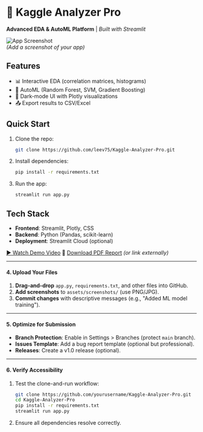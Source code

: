 # 🚀 Kaggle Analyzer Pro
**Advanced EDA & AutoML Platform** | *Built with Streamlit*

![App Screenshot](assets/screenshots/)  
*(Add a screenshot of your app)*

## Features
- 📊 Interactive EDA (correlation matrices, histograms)
- 🤖 AutoML (Random Forest, SVM, Gradient Boosting)
- 🎨 Dark-mode UI with Plotly visualizations
- 📤 Export results to CSV/Excel

## Quick Start
1. Clone the repo:
   ```bash
   git clone https://github.com/leev75/Kaggle-Analyzer-Pro.git
   ```
2. Install dependencies:
   ```bash
   pip install -r requirements.txt
   ```
3. Run the app:
   ```bash
   streamlit run app.py
   ```

## Tech Stack
- **Frontend**: Streamlit, Plotly, CSS
- **Backend**: Python (Pandas, scikit-learn)
- **Deployment**: Streamlit Cloud (optional)

[▶️ Watch Demo Video]([[https://youtube.com/your-demo-link](https://youtu.be/vKPddb5oJWE](https://youtu.be/vKPddb5oJWE)))  
📄 [Download PDF Report](report/report.pdf) *(or link externally)*


---

#### **4. Upload Your Files**
1. **Drag-and-drop** `app.py`, `requirements.txt`, and other files into GitHub.
2. **Add screenshots** to `assets/screenshots/` (use PNG/JPG).
3. **Commit changes** with descriptive messages (e.g., "Added ML model training").

---

#### **5. Optimize for Submission**
- **Branch Protection**: Enable in Settings > Branches (protect `main` branch).
- **Issues Template**: Add a bug report template (optional but professional).
- **Releases**: Create a v1.0 release (optional).

---

#### **6. Verify Accessibility**
1. Test the clone-and-run workflow:
   ```bash
   git clone https://github.com/yourusername/Kaggle-Analyzer-Pro.git
   cd Kaggle-Analyzer-Pro
   pip install -r requirements.txt
   streamlit run app.py
   ```
2. Ensure all dependencies resolve correctly.

